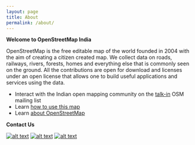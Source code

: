 ```yaml
---
layout: page
title: About
permalink: /about/
---
```


**Welcome to OpenStreetMap India**

OpenStreetMap is the free editable map of the world founded in 2004 with the aim of creating a citizen created map. We collect data on roads, railways, rivers, forests, homes and everything else that is commonly seen on the ground. All the contributions are open for download and licenses under an open license that allows one to build useful applications and services using the data.

- Interact with the Indian open mapping community on the [talk-in](https://lists.openstreetmap.org/listinfo/talk-in) OSM mailing list
- Learn [how to use this map](https://github.com/osm-in/openstreetmap.in#using-this-map)
- Learn [about OpenStreetMap](http://learnosm.org/)


**Contact Us**

[![alt text][1.1]][1]
[![alt text][2.1]][2]
[![alt text][3.1]][3]

[1.1]: http://i.imgur.com/wWzX9uB.png (twitter icon without padding)
[2.1]: http://i.imgur.com/fep1WsG.png (facebook icon without padding)
[3.1]: http://i.imgur.com/9I6NRUm.png (github icon without padding)


<!-- links to your social media accounts -->
<!-- update these accordingly -->

[1]: https://twitter.com/osm_in
[2]: https://www.facebook.com/groups/mappingindia/
[3]: https://github.com/osm-in
